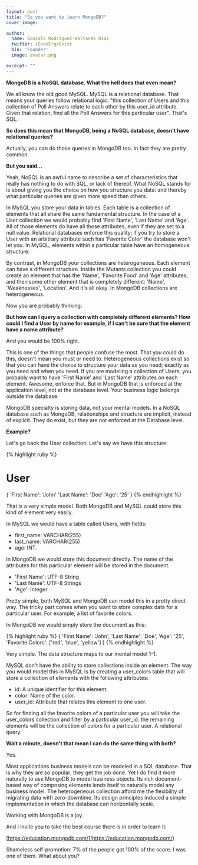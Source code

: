 ```yaml
---
layout: post
title: "So you want to learn MongoDB?"
cover_image:

author:
  name: Gonzalo Rodríguez-Baltanás Díaz
  twitter: iCodeErgoExist
  bio: 'Founder'
  image: avatar.png

excerpt: ""
---
```


__MongoDB is a NoSQL database. What the hell does that even mean?__

We all know the old good MySQL. MySQL is a relational database. That means your queries follow relational logic: "this collection of Users and this collection of Poll Answers relate to each other by this user_id attribute. Given that relation, find all the Poll Answers for this particular user". That's SQL.

__So does this mean that MongoDB, being a NoSQL database, doesn't have relational queries?__

Actually, you can do those queries in MongoDB too. In fact they are pretty common.

__But you said...__

Yeah, NoSQL is an awful name to describe a set of characteristics that really has nothing to do with SQL, or lack of thereof. What NoSQL stands for is about giving you the choice on how you structure you data: and thereby what particular queries are given more speed than others.

In MySQL you store your data in tables. Each table is a collection of elements that all share the same fundamental structure. In the case of a User collection we would probably find 'First Name', 'Last Name' and 'Age'. All of those elements do have all those attributes, even if they are set to a null value. Relational databases enforce this quality; if you try to store a User with an arbitrary attribute such has 'Favorite Color' the database won't let you. In MySQL, elements within a particular table have an homogeneous structure.

By contrast, in MongoDB your collections are heterogeneous. Each element can have a different structure. Inside the Mutants collection you could create an element that has the 'Name', 'Favorite Food' and 'Age' attributes, and then some other element that is completely different: 'Name', 'Weaknesses', 'Location'. And it's all okay. In MongoDB collections are heterogeneous.

Now you are probably thinking:

__But how can I query a collection with completely different elements? How could I find a User by name for example, if I can't be sure that the element have a name attribute?__

And you would be 100% right.

This is one of the things that people confuse the most. That you could do this, doesn't mean you must or need to. Heterogeneous collections exist so that you can have the choice to structure your data as you need; exactly as you need and when you need. If you are modeling a collection of Users, you probably want to have 'First Name' and 'Last Name' attributes on each element. Awesome, enforce that. But in MongoDB that is enforced at the application level, not at the database level. Your business logic belongs outside the database.

MongoDB specialty is storing data, not your mental models. In a NoSQL database such as MongoDB, relationships and structure are implicit, instead of explicit. They do exist, but they are not enforced at the Database level.

__Example?__

Let's go back the User collection. Let's say we have this structure:

{% highlight ruby %}
 # User
 {
   'First Name': 'John'
   'Last Name': 'Doe'
   'Age': '25'
 }
{% endhighlight %}

That is a very simple model. Both MongoDB and MySQL could store this kind of element very easily.

In MySQL we would have a table called Users, with fields:

* first_name: VARCHAR(255)
* last_name: VARCHAR(255)
* age: INT.

In MongoDB we would store this document directly. The name of the attributes for this particular element will be stored in the document.

* 'First Name': UTF-8 String
* 'Last Name': UTF-8 Strings
* 'Age': Integer

Pretty simple, both MySQL and MongoDB can model this in a pretty direct way. The tricky part comes when you want to store complex data for a particular user. For example, a list of favorite colors.

In MongoDB we would simply store the document as this:

{% highlight ruby %}
{
  'First Name': 'John',
  'Last Name': 'Doe',
  'Age': '25',
  'Favorite Colors': ['red', 'blue', 'yellow']
}
{% endhighlight %}

Very simple. The data structure maps to our mental model 1-1.

MySQL don't have the ability to store collections inside an element. The way you would model this in MySQL is by creating a user_colors table that will store a collection of elements with the following attributes:

* id: A unique identifier for this element.
* color: Name of the color.
* user_id: Attribute that relates this element to one user.

So for finding all the favorite colors of a particular user you will take the user_colors collection and filter by a particular user_id: the remaining elements will be the collection of colors for a particular user. A relational query.

__Wait a minute, doesn't that mean I can do the same thing with both?__

Yes.

Most applications business models can be modeled in a SQL database. That is why they are so popular; they get the job done. Yet I do find it more naturally to use MongoDB to model business objects. Its rich document-based way of composing elements lends itself to naturally model any business model. The heterogeneous collection afford me the flexibility of migrating data with zero-downtime. Its design principles induced a simple implementation in which the database can horizontally scale.

Working with MongoDB is a joy.

And I invite you to take the best course there is in order to learn it:

[https://education.mongodb.com/](https://education.mongodb.com/)

Shameless self-promotion: 7% of the people got 100% of the score. I was one of them. What about you?